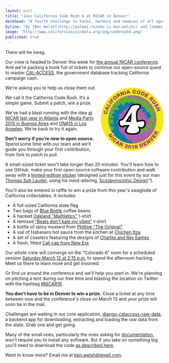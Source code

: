 ```yaml
---
layout: post
title: "Join California Code Rush 4 at NICAR in Denver"
deckhead: "A fourth challenge to hacks, hackers and newbies of all ages"
byline: "By [Ben Welsh](http://palewi.re/who-is-ben-welsh/) and [James Gordon](https://twitter.com/je_gordon)"
image: "http://www.californiacivicdata.org/img/coderush4.png"
published: true
---
```


There will be swag.

Our crew is headed to Denver this week for [the annual NICAR conference](http://www.ire.org/conferences/nicar2016/).
And we're packing a trunk full of tickets to continue our open-source quest to
master [CAL-ACCESS](/about/), the government database tracking California campaign cash.

<img src="/img/coderush4.png" height="200" style="margin: 8px 0 0 14px; float:right;">

We're asking you to help us close them out.

We call it the California Code Rush. It’s a simple game. Submit a patch, win a prize.

We've had a blast running with the idea [at NICAR last year in Atlanta](/2015/03/11/code-rush-recap/) and [Media Party 2015 in Buenos Aires](http://www.californiacivicdata.org/2015/09/01/code-rush-2-recap/) and [ONA15 in Los Angeles](/2015/10/04/code-rush-3-recap/). We're back to try it again.

**Don't worry if you’re new to open source.** Spend some time with our team and
we'll guide you through your first contribution, from fork to patch to pull.

A small-sized ticket won't take longer than 20 minutes. You'll learn how to use GitHub, make your first open-source software contribution and walk away with a [limited-edition sticker](/img/coderush4.png) (designed just for this event by our man [Thomas Suh Lauder](https://twitter.com/thomas06037), using his  mind-altering, [Scoobymorphic Design](https://www.youtube.com/watch?v=dQw4w9WgXcQ)™).

You'll also be entered in raffle to win a prize from this year's swaglode of California collectables. It includes:

* A full-sized California state flag
* Two bags of [Blue Bottle](https://bluebottlecoffee.com/) coffee beans
* A hacked [Oakland "Mathletics"](http://image.spreadshirtmedia.com/image-server/v1/products/1003396451/views/1,width=400,height=400,appearanceId=92,version=1416851181.jpg) t-shirt
* A remixed ["Beats don't kale my vibes"](http://rlv.zcache.com.au/beets_dont_kale_my_vibe_shirts-r1072a89fa4e54faea92f22c6e3ea7cce_jf4g2_630.jpg?view_padding=%5B285%2C0%2C285%2C0%5D) t-shirt
* A bottle of spicy mustard from [Phillipe "The Original"](http://www.yelp.com/biz/philippe-the-original-los-angeles)
* A vial of Habanero hot sauce from the kitchen at [Chichen Itza](http://www.yelp.com/biz/chichen-itza-restaurant-los-angeles)
* A set of coasters featuring the designs of [Charles and Ray Eames](http://www.eamesoffice.com/eames-office/charles-and-ray/)
* A fresh, fitted [Cali cap from New Era](http://www.ecapcity.com/cali-new-era-white-blue.html)

Our whole crew will converge on the "Colorado A" room for a scheduled session [Saturday March 12 at 2:15 p.m.](http://www.ire.org/events-and-training/event/2198/2457/) to spend the afternoon hacking. Meet us there to learn more and get involved.

Or find us around the conference and we'll help you start in. We're planning on pitching a tent during our free time and blasting the location on Twitter with the hashtag [#NICAR16](https://twitter.com/search?f=realtime&q=%23NICAR16&src=tyah).

**You don't have to be in Denver to win a prize.** Close a ticket at any time between now and the conference's close on March 13 and your prize will soon be in the mail.

Challenges are waiting in our core application, [django-calaccess-raw-data](https://github.com/california-civic-data-coalition/django-calaccess-raw-data/issues), a backend app for downloading, extracting and loading the raw data from the state. Grab one and get going.

Many of the small ones, particularly the ones asking for [documentation](https://github.com/california-civic-data-coalition/django-calaccess-raw-data/milestones/California%20Code%20Rush%204), won't require you to install any software. But if you take on something big you'll need to download the code [as described here](http://django-calaccess-raw-data.californiacivicdata.org/en/latest/howtocontribute.html).

Want to know more? Email me at <a href="mailto:ben.welsh@gmail.com">ben.welsh@gmail.com</a>.
